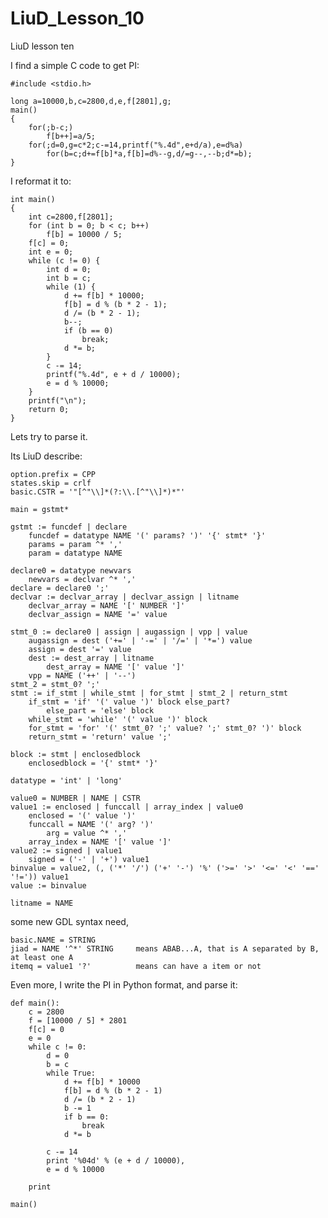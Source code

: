 # LiuD_Lesson_10
LiuD lesson ten

I find a simple C code to get PI:

    #include <stdio.h>

    long a=10000,b,c=2800,d,e,f[2801],g;
    main()
    {
        for(;b-c;)
            f[b++]=a/5;
        for(;d=0,g=c*2;c-=14,printf("%.4d",e+d/a),e=d%a)
            for(b=c;d+=f[b]*a,f[b]=d%--g,d/=g--,--b;d*=b);
    }

I reformat it to:

    int main()
    {
        int c=2800,f[2801];
        for (int b = 0; b < c; b++)
            f[b] = 10000 / 5;
        f[c] = 0;
        int e = 0;
        while (c != 0) {
            int d = 0;
            int b = c;
            while (1) {
                d += f[b] * 10000;
                f[b] = d % (b * 2 - 1);
                d /= (b * 2 - 1);
                b--;
                if (b == 0)
                    break;
                d *= b;
            }
            c -= 14;
            printf("%.4d", e + d / 10000);
            e = d % 10000;
        }
        printf("\n");
        return 0;
    }

Lets try to parse it.

Its LiuD describe:

    option.prefix = CPP
    states.skip = crlf
    basic.CSTR = '"[^"\\]*(?:\\.[^"\\]*)*"'

    main = gstmt*

    gstmt := funcdef | declare
        funcdef = datatype NAME '(' params? ')' '{' stmt* '}'
        params = param ^* ','
        param = datatype NAME

    declare0 = datatype newvars
        newvars = declvar ^* ','
    declare = declare0 ';'
    declvar := declvar_array | declvar_assign | litname
        declvar_array = NAME '[' NUMBER ']'
        declvar_assign = NAME '=' value

    stmt_0 := declare0 | assign | augassign | vpp | value
        augassign = dest ('+=' | '-=' | '/=' | '*=') value
        assign = dest '=' value
        dest := dest_array | litname
            dest_array = NAME '[' value ']'
        vpp = NAME ('++' | '--')
    stmt_2 = stmt_0? ';'
    stmt := if_stmt | while_stmt | for_stmt | stmt_2 | return_stmt
        if_stmt = 'if' '(' value ')' block else_part?
            else_part = 'else' block
        while_stmt = 'while' '(' value ')' block
        for_stmt = 'for' '(' stmt_0? ';' value? ';' stmt_0? ')' block
        return_stmt = 'return' value ';'

    block := stmt | enclosedblock
        enclosedblock = '{' stmt* '}'

    datatype = 'int' | 'long'

    value0 = NUMBER | NAME | CSTR
    value1 := enclosed | funccall | array_index | value0
        enclosed = '(' value ')'
        funccall = NAME '(' arg? ')'
            arg = value ^* ','
        array_index = NAME '[' value ']'
    value2 := signed | value1
        signed = ('-' | '+') value1
    binvalue = value2, (, ('*' '/') ('+' '-') '%' ('>=' '>' '<=' '<' '==' '!=')) value1
    value := binvalue

    litname = NAME

some new GDL syntax need,

    basic.NAME = STRING
    jiad = NAME '^*' STRING     means ABAB...A, that is A separated by B, at least one A
    itemq = value1 '?'          means can have a item or not


Even more, I write the PI in Python format, and parse it:

    def main():
        c = 2800
        f = [10000 / 5] * 2801
        f[c] = 0
        e = 0
        while c != 0:
            d = 0
            b = c
            while True:
                d += f[b] * 10000
                f[b] = d % (b * 2 - 1)
                d /= (b * 2 - 1)
                b -= 1
                if b == 0:
                    break
                d *= b

            c -= 14
            print '%04d' % (e + d / 10000),
            e = d % 10000

        print

    main()

